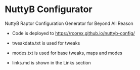 # NuttyB Configurator

NuttyB Raptor Configuration Generator for Beyond All Reason

- Code is deployed to https://rcorex.github.io/nuttyb-config/

- tweakdata.txt is used for tweaks
- modes.txt is used for base tweaks, maps and modes
- links.md is shown in the Links section
